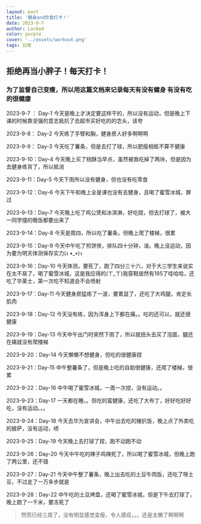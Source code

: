 ```yaml
---
layout: post
title: '健身and饮食打卡！'
date: 2023-9-7
author: Locked
color: purple
cover: '../assets/workout.png'
tags: 日常
---
```


## 拒绝再当小胖子！每天打卡！

### 为了监督自己变瘦，所以用这篇文档来记录每天有没有健身 有没有吃的很健康

2023-9-7 ： Day-1    今天是晚上才决定要这样干的，所以没有运动，但是晚上下课的时候靠坚强的意志抵抗了去超市买好吃的的念头，该夸

2023-9-8：  Day-2    今天练了手臂和胸，健身房人好多啊啊啊

2023-9-9：  Day-3    今天吃了薯条，但是去打了球，所以肥瘦相抵不算不健康

2023-9-10：Day-4    今天晚上买了桃酥当早点，虽然被我吃掉了两块，但是因为去健身练背了，所以抵消

2023-9-11：Day-5    今天下雨所以没有健身，但也没有吃零食

2023-9-12：Day-6    今天下午和晚上全是课也没有去健身，且喝了蜜雪冰城，罪过

2023-9-13：Day-7    今天晚上吃了鸡公煲和冰淇淋，好吃捏，但去打球了，被大一同学撞的晚饭都要出来了

2023-9-14：Day-8    今天是周四，所以吃了薯条，但晚上爬了楼梯，很累

2023-9-15：Day-9    今天中午吃了煎饼侠，排队四十分钟，淦。晚上没运动，因为要为明天体测保存实力(ง •_•)ง

2023-9-16：Day-10  今天体测，要死了，跑了四分三十六，对于大三学生来说实在太不易了，喝了蜜雪冰城，这是我应得的(ㄒ_ㄒ)我穿鞋居然有185了哇哈哈，还吃了华莱士，第一次吃不知道会不会喷射

2023-9-17：Day-11  今天健身房猛练了一波，要累鼠了，还吃了大鸡腿，肯定长肌肉

2023-9-18：Day-12  今天没有练，因为浑身上下都在痛。。吃的还可以，就还很健康

2023-9-19：Day-13  今天中午出门时突然下雨了，所以就扭头去买了泡面，腿还在痛就没有爬楼梯

2023-9-20：Day-14  今天懒懒不想健身，但吃的很健康捏

2023-9-21：Day-15  中午整薯条了，但是晚上吃的自助很健康，还爬了楼梯，很累

2023-9-22：Day-16 中午喝了蜜雪冰城，一周一次捏，没有运动。。

2023-9-23：Day-17 一天都在睡。。但吃的蛮健康，还吃了大布丁，好好吃好好吃，没有运动。。。

2023-9-24：Day-18 今天去华为宣讲会，中午出去吃的猪扒饭，晚上点了外卖吃的披萨，没有运动，啧

2023-9-25：Day-19 今天晚上去打球了捏，跑不动跑不动

2023-9-26：Day-20 今天中午吃的辣子鸡辣死了，所以喝了蜜雪冰城，但晚上跑了两公里，还不错

2023-9-27：Day-21 今天中午整了薯条，晚上出去吃的土豆牛肉饭，还吃了呀土豆，不过走了一万多步就是

2023-9-28：Day-22 中午吃的土豆烤盘，还喝了蜜雪冰城，但是下午去打球了，晚上跑了一千米，要冻死了

> 然而已经三周了，没有明显感觉变瘦，令人感叹。。。还是太懒了啊啊啊
